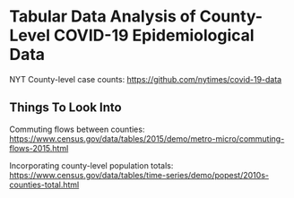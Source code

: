 # Tabular Data Analysis of County-Level COVID-19 Epidemiological Data

NYT County-level case counts:
https://github.com/nytimes/covid-19-data

## Things To Look Into

Commuting flows between counties:
https://www.census.gov/data/tables/2015/demo/metro-micro/commuting-flows-2015.html

Incorporating county-level population totals:
https://www.census.gov/data/tables/time-series/demo/popest/2010s-counties-total.html
